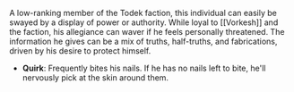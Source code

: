 A low-ranking member of the Todek faction, this individual can easily be swayed by a display of power or authority. While loyal to [[Vorkesh]] and the faction, his allegiance can waver if he feels personally threatened. The information he gives can be a mix of truths, half-truths, and fabrications, driven by his desire to protect himself.

- **Quirk**: Frequently bites his nails. If he has no nails left to bite, he'll nervously pick at the skin around them.